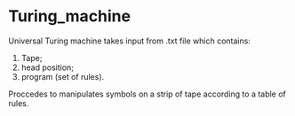 # Turing_machine
Universal Turing machine takes input from .txt file which contains:
  1. Tape;
  2. head position;
  3. program (set of rules).
  
 Proccedes to manipulates symbols on a strip of tape according to a table of rules.
